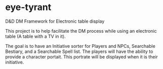 # eye-tyrant
D&amp;D DM Framework for Electronic table display

This project is to help facilitate the DM process
while using an electronic table (A table with a TV in it).

The goal is to have an Initiative sorter for Players and NPCs,
Searchable Bestiary, and a Searchable Spell list.
The players will have the ability to provide a character portait.
This portrate will be displayed when it is their initiative.
